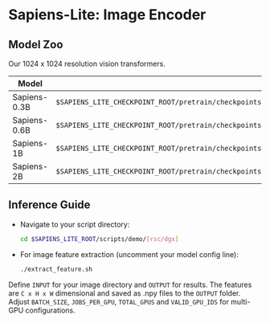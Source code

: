 # Sapiens-Lite: Image Encoder

## Model Zoo
Our 1024 x 1024 resolution vision transformers.

| Model         | Checkpoint Path
|---------------|--------------------------------------------------------------------------------------------------
| Sapiens-0.3B  | `$SAPIENS_LITE_CHECKPOINT_ROOT/pretrain/checkpoints/sapiens_0.3b/sapiens_0.3b_shutterstock_instagram_epoch_1600_$MODE.pt2`
| Sapiens-0.6B  | `$SAPIENS_LITE_CHECKPOINT_ROOT/pretrain/checkpoints/sapiens_0.6b/sapiens_0.6b_shutterstock_instagram_epoch_1600_$MODE.pt2`
| Sapiens-1B  | `$SAPIENS_LITE_CHECKPOINT_ROOT/pretrain/checkpoints/sapiens_1b/sapiens_1b_shutterstock_instagram_epoch_173_$MODE.pt2`
| Sapiens-2B  | `$SAPIENS_LITE_CHECKPOINT_ROOT/pretrain/checkpoints/sapiens_2b/sapiens_2b_shutterstock_instagram_epoch_660_$MODE.pt2`


## Inference Guide

- Navigate to your script directory:
  ```bash
  cd $SAPIENS_LITE_ROOT/scripts/demo/[rsc/dgx]
  ```
- For image feature extraction (uncomment your model config line):
  ```bash
  ./extract_feature.sh
  ```

Define `INPUT` for your image directory and `OUTPUT` for results. The features are ```C x H x W``` dimensional and saved as .npy files to the `OUTPUT` folder.\
Adjust `BATCH_SIZE`, `JOBS_PER_GPU`, `TOTAL_GPUS` and `VALID_GPU_IDS` for multi-GPU configurations.
